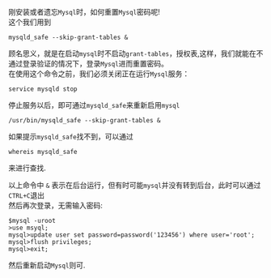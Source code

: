 刚安装或者遗忘`Mysql`时，如何重置`Mysql`密码呢!  
这个我们用到
```
mysqld_safe --skip-grant-tables &
```
顾名思义，就是在启动`mysql`时不启动`grant-tables`，授权表,这样，我们就能在不通过登录验证的情况下，登录`Mysql`进而重置密码。  
在使用这个命令之前，我们必须关闭正在运行`Mysql`服务：  
```
service mysqld stop
```
停止服务以后，即可通过`mysqld_safe`来重新启用`mysql`  
```
/usr/bin/mysqld_safe --skip-grant-tables &
```
如果提示`mysqld_safe`找不到，可以通过  
```
whereis mysqld_safe
```
来进行查找.  

以上命令中 `&` 表示在后台运行，但有时可能`mysql`并没有转到后台，此时可以通过 `CTRL+C`退出  
然后再次登录，无需输入密码:
```
$mysql -uroot
>use msyql;
mysql>update user set password=password('123456') where user='root';
mysql>flush privileges;
mysql>exit;
```
然后重新启动`Mysql`则可.  
